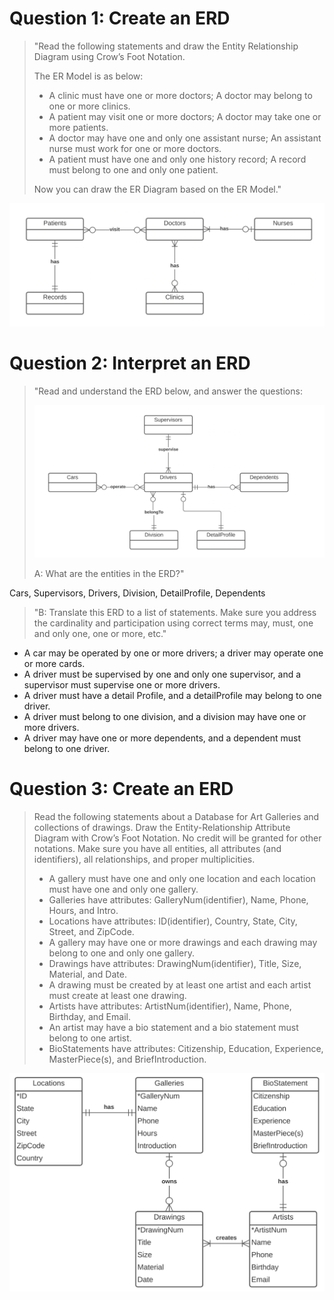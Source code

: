 # Question 1: Create an ERD

>"Read the following statements and draw the Entity Relationship Diagram using Crow’s Foot Notation. 
>
>The ER Model is as below:
>- A clinic must have one or more doctors; A doctor may belong to one or more clinics.
>- A patient may visit one or more doctors; A doctor may take one or more patients.
>- A doctor may have one and only one assistant nurse; An assistant nurse must work for one or more doctors. 
>- A patient must have one and only one history record; A record must belong to one and only one patient. 
>
>Now you can draw the ER Diagram based on the ER Model."

![ERD diagram](../img/q1.png)

# Question 2: Interpret an ERD
>"Read and understand the ERD below, and answer the questions:
>
>![ERD diagram](../img/q2.png)
>
>A: What are the entities in the ERD?"

Cars, Supervisors, Drivers, Division, DetailProfile, Dependents

>"B: Translate this ERD to a list of statements. Make sure you address the cardinality and participation using correct terms may, must, one and only one, one or more, etc."

- A car may be operated by one or more drivers; a driver may operate one or more cards.
- A driver must be supervised by one and only one supervisor, and a supervisor must supervise one or more drivers.
- A driver must have a detail Profile, and a detailProfile may belong to one driver.
- A driver must belong to one division, and a division may have one or more drivers.
- A driver may have one or more dependents, and a dependent must belong to one driver.

# Question 3: Create an ERD

>Read the following statements about a Database for Art Galleries and collections of drawings. Draw the Entity-Relationship Attribute Diagram with Crow’s Foot Notation. No credit will be granted for other notations. Make sure you have all entities, all attributes (and identifiers), all relationships, and proper multiplicities.
>
>- A gallery must have one and only one location and each location must have one and only one gallery. 
>- Galleries have attributes: GalleryNum(identifier), Name, Phone, Hours, and Intro. 
>- Locations have attributes: ID(identifier), Country, State, City, Street, and ZipCode.
>- A gallery may have one or more drawings and each drawing may belong to one and only one gallery. 
>- Drawings have attributes: DrawingNum(identifier), Title, Size, Material, and Date.
>- A drawing must be created by at least one artist and each artist must create at least one drawing. 
>- Artists have attributes: ArtistNum(identifier), Name, Phone, Birthday, and Email.
>- An artist may have a bio statement and a bio statement must belong to one artist.
>- BioStatements have attributes: Citizenship, Education, Experience, MasterPiece(s), and BriefIntroduction.

![ERD diagram](../img/q3.png)
